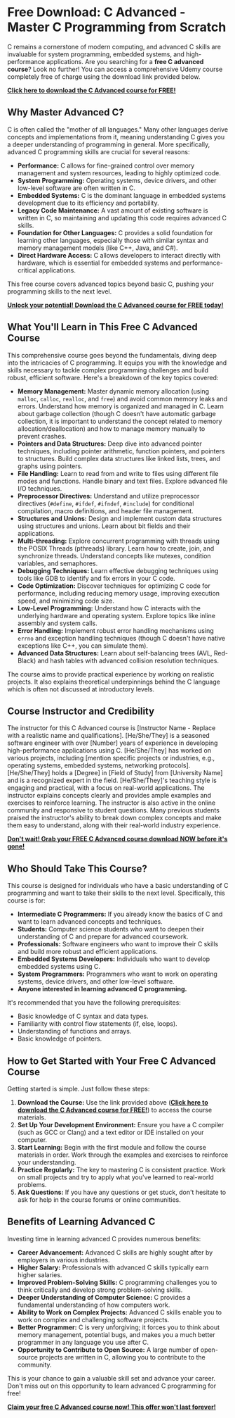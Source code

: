 # Free Download: C Advanced - Master C Programming from Scratch

C remains a cornerstone of modern computing, and advanced C skills are invaluable for system programming, embedded systems, and high-performance applications. Are you searching for a **free C advanced course**? Look no further! You can access a comprehensive Udemy course completely free of charge using the download link provided below.

[**Click here to download the C Advanced course for FREE!**](https://udemywork.com/c-advanced)

## Why Master Advanced C?

C is often called the "mother of all languages." Many other languages derive concepts and implementations from it, meaning understanding C gives you a deeper understanding of programming in general. More specifically, advanced C programming skills are crucial for several reasons:

*   **Performance:** C allows for fine-grained control over memory management and system resources, leading to highly optimized code.
*   **System Programming:** Operating systems, device drivers, and other low-level software are often written in C.
*   **Embedded Systems:** C is the dominant language in embedded systems development due to its efficiency and portability.
*   **Legacy Code Maintenance:** A vast amount of existing software is written in C, so maintaining and updating this code requires advanced C skills.
*   **Foundation for Other Languages:** C provides a solid foundation for learning other languages, especially those with similar syntax and memory management models (like C++, Java, and C#).
*   **Direct Hardware Access:** C allows developers to interact directly with hardware, which is essential for embedded systems and performance-critical applications.

This free course covers advanced topics beyond basic C, pushing your programming skills to the next level.

[**Unlock your potential! Download the C Advanced course for FREE today!**](https://udemywork.com/c-advanced)

## What You'll Learn in This Free C Advanced Course

This comprehensive course goes beyond the fundamentals, diving deep into the intricacies of C programming. It equips you with the knowledge and skills necessary to tackle complex programming challenges and build robust, efficient software. Here's a breakdown of the key topics covered:

*   **Memory Management:** Master dynamic memory allocation (using `malloc`, `calloc`, `realloc`, and `free`) and avoid common memory leaks and errors. Understand how memory is organized and managed in C. Learn about garbage collection (though C doesn't have automatic garbage collection, it is important to understand the concept related to memory allocation/deallocation) and how to manage memory manually to prevent crashes.
*   **Pointers and Data Structures:** Deep dive into advanced pointer techniques, including pointer arithmetic, function pointers, and pointers to structures. Build complex data structures like linked lists, trees, and graphs using pointers.
*   **File Handling:** Learn to read from and write to files using different file modes and functions. Handle binary and text files. Explore advanced file I/O techniques.
*   **Preprocessor Directives:** Understand and utilize preprocessor directives (`#define`, `#ifdef`, `#ifndef`, `#include`) for conditional compilation, macro definitions, and header file management.
*   **Structures and Unions:** Design and implement custom data structures using structures and unions. Learn about bit fields and their applications.
*   **Multi-threading:** Explore concurrent programming with threads using the POSIX Threads (pthreads) library. Learn how to create, join, and synchronize threads. Understand concepts like mutexes, condition variables, and semaphores.
*   **Debugging Techniques:** Learn effective debugging techniques using tools like GDB to identify and fix errors in your C code.
*   **Code Optimization:** Discover techniques for optimizing C code for performance, including reducing memory usage, improving execution speed, and minimizing code size.
*   **Low-Level Programming:** Understand how C interacts with the underlying hardware and operating system. Explore topics like inline assembly and system calls.
*   **Error Handling:** Implement robust error handling mechanisms using `errno` and exception handling techniques (though C doesn't have native exceptions like C++, you can simulate them).
*   **Advanced Data Structures:** Learn about self-balancing trees (AVL, Red-Black) and hash tables with advanced collision resolution techniques.

The course aims to provide practical experience by working on realistic projects. It also explains theoretical underpinnings behind the C language which is often not discussed at introductory levels.

## Course Instructor and Credibility

The instructor for this C Advanced course is [Instructor Name - Replace with a realistic name and qualifications]. [He/She/They] is a seasoned software engineer with over [Number] years of experience in developing high-performance applications using C. [He/She/They] has worked on various projects, including [mention specific projects or industries, e.g., operating systems, embedded systems, networking protocols]. [He/She/They] holds a [Degree] in [Field of Study] from [University Name] and is a recognized expert in the field. [He/She/They]'s teaching style is engaging and practical, with a focus on real-world applications. The instructor explains concepts clearly and provides ample examples and exercises to reinforce learning. The instructor is also active in the online community and responsive to student questions. Many previous students praised the instructor's ability to break down complex concepts and make them easy to understand, along with their real-world industry experience.

[**Don't wait! Grab your FREE C Advanced course download NOW before it's gone!**](https://udemywork.com/c-advanced)

## Who Should Take This Course?

This course is designed for individuals who have a basic understanding of C programming and want to take their skills to the next level. Specifically, this course is for:

*   **Intermediate C Programmers:** If you already know the basics of C and want to learn advanced concepts and techniques.
*   **Students:** Computer science students who want to deepen their understanding of C and prepare for advanced coursework.
*   **Professionals:** Software engineers who want to improve their C skills and build more robust and efficient applications.
*   **Embedded Systems Developers:** Individuals who want to develop embedded systems using C.
*   **System Programmers:** Programmers who want to work on operating systems, device drivers, and other low-level software.
*   **Anyone interested in learning advanced C programming.**

It's recommended that you have the following prerequisites:

*   Basic knowledge of C syntax and data types.
*   Familiarity with control flow statements (if, else, loops).
*   Understanding of functions and arrays.
*   Basic knowledge of pointers.

## How to Get Started with Your Free C Advanced Course

Getting started is simple. Just follow these steps:

1.  **Download the Course:** Use the link provided above ([**Click here to download the C Advanced course for FREE!**](https://udemywork.com/c-advanced)) to access the course materials.
2.  **Set Up Your Development Environment:** Ensure you have a C compiler (such as GCC or Clang) and a text editor or IDE installed on your computer.
3.  **Start Learning:** Begin with the first module and follow the course materials in order. Work through the examples and exercises to reinforce your understanding.
4.  **Practice Regularly:** The key to mastering C is consistent practice. Work on small projects and try to apply what you've learned to real-world problems.
5.  **Ask Questions:** If you have any questions or get stuck, don't hesitate to ask for help in the course forums or online communities.

## Benefits of Learning Advanced C

Investing time in learning advanced C provides numerous benefits:

*   **Career Advancement:** Advanced C skills are highly sought after by employers in various industries.
*   **Higher Salary:** Professionals with advanced C skills typically earn higher salaries.
*   **Improved Problem-Solving Skills:** C programming challenges you to think critically and develop strong problem-solving skills.
*   **Deeper Understanding of Computer Science:** C provides a fundamental understanding of how computers work.
*   **Ability to Work on Complex Projects:** Advanced C skills enable you to work on complex and challenging software projects.
*   **Better Programmer:** C is very unforgiving; it forces you to think about memory management, potential bugs, and makes you a much better programmer in any language you use after C.
*   **Opportunity to Contribute to Open Source:** A large number of open-source projects are written in C, allowing you to contribute to the community.

This is your chance to gain a valuable skill set and advance your career. Don't miss out on this opportunity to learn advanced C programming for free!

[**Claim your free C Advanced course now! This offer won't last forever!**](https://udemywork.com/c-advanced)
